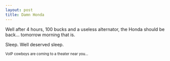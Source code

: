 ```yaml
---
layout: post
title: Damn Honda
---
```


Well after 4 hours, 100 bucks and a useless alternator, the Honda should be
back... tomorrow morning that is.

Sleep.  Well deserved sleep.

<p style="font-size: 80%">VoIP cowboys are coming to a theater near you...</p>
